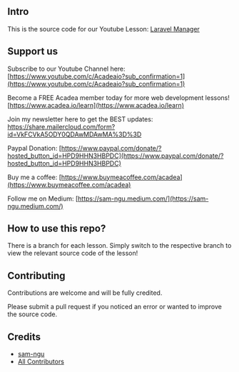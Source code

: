 ## Intro

This is the source code for our Youtube Lesson: [Laravel Manager](https://www.youtube.com/playlist?list=PLSfH3ojgWsQosqpQUc28yP9jJZXrEylJY)

## Support us

Subscribe to our Youtube Channel here: [https://www.youtube.com/c/Acadeaio?sub_confirmation=1](https://www.youtube.com/c/Acadeaio?sub_confirmation=1) 

Become a FREE Acadea member today for more web development lessons! [https://www.acadea.io/learn](https://www.acadea.io/learn) 

Join my newsletter here to get the BEST updates: https://share.mailercloud.com/form?id=VkFCVkA5ODY0QDAwMDAwMA%3D%3D

Paypal Donation: [https://www.paypal.com/donate/?hosted_button_id=HPD9HHN3HBPDC](https://www.paypal.com/donate/?hosted_button_id=HPD9HHN3HBPDC)

Buy me a coffee: [https://www.buymeacoffee.com/acadea](https://www.buymeacoffee.com/acadea)

Follow me on Medium: [https://sam-ngu.medium.com/](https://sam-ngu.medium.com/)

## How to use this repo?
There is a branch for each lesson. Simply switch to the respective branch to view the relevant source code of the lesson! 

## Contributing

Contributions are welcome and will be fully credited.

Please submit a pull request if you noticed an error or wanted to improve the source code.


## Credits

- [sam-ngu](https://github.com/sam-ngu)
- [All Contributors](../../contributors)